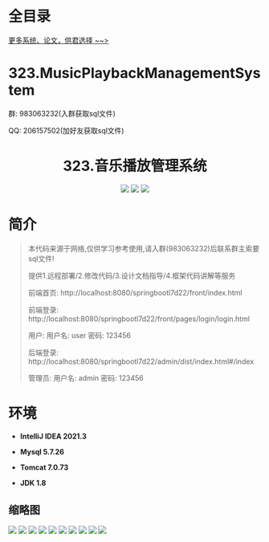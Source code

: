 # 全目录

[更多系统、论文，供君选择 ~~>](https://www.bitwise.net.cn)

# 323.MusicPlaybackManagementSystem

<p>群: 983063232(入群获取sql文件)</p>
<p>QQ: 206157502(加好友获取sql文件)</p>

<p><h1 align="center">323.音乐播放管理系统</h1></p>


<p align="center">
	<img src="https://img.shields.io/badge/jdk-1.8-orange.svg"/>
    <img src="https://img.shields.io/badge/springboot-5.x-lightgrey.svg"/>
    <img src="https://img.shields.io/badge/vue-3.x-blue.svg"/>
</p>

# 简介

> 本代码来源于网络,仅供学习参考使用,请入群(983063232)后联系群主索要sql文件!
>
> 提供1.远程部署/2.修改代码/3.设计文档指导/4.框架代码讲解等服务
>
> 前端首页: http://localhost:8080/springbootl7d22/front/index.html
>
> 前端登录: http://localhost:8080/springbootl7d22/front/pages/login/login.html
>
> 用户: 用户名: user 密码: 123456
>
> 后端登录: http://localhost:8080/springbootl7d22/admin/dist/index.html#/index
>
> 管理员: 用户名: admin 密码: 123456
>

# 环境

- <b>IntelliJ IDEA 2021.3</b>

- <b>Mysql 5.7.26</b>

- <b>Tomcat 7.0.73</b>

- <b>JDK 1.8</b>




## 缩略图

![](https://bitwise.oss-cn-heyuan.aliyuncs.com/2024/9/10/fd68d211-9965-416f-a585-77792dab1a3a.png)
![](https://bitwise.oss-cn-heyuan.aliyuncs.com/2024/9/10/af983111-8869-4af9-b27e-810224b7929b.png)
![](https://bitwise.oss-cn-heyuan.aliyuncs.com/2024/9/10/a86680ed-a47c-4eb3-80c5-d66e8831c184.png)
![](https://bitwise.oss-cn-heyuan.aliyuncs.com/2024/9/10/d0011a56-b489-4da0-a99a-a2ede4eb9818.png)
![](https://bitwise.oss-cn-heyuan.aliyuncs.com/2024/9/10/0410c047-e4ef-4b83-bfb2-c057fc7f7a64.png)
![](https://bitwise.oss-cn-heyuan.aliyuncs.com/2024/9/10/6f902464-e44a-4ef9-95d0-02b7645c2feb.png)
![](https://bitwise.oss-cn-heyuan.aliyuncs.com/2024/9/10/1ccb2a0e-1a82-46ba-a332-abf1ba65a6c6.png)
![](https://bitwise.oss-cn-heyuan.aliyuncs.com/2024/9/10/53fe21bb-5d17-445d-b17c-dc5012913edc.png)
![](https://bitwise.oss-cn-heyuan.aliyuncs.com/2024/9/10/dc40bdef-0f60-4a09-9210-864d2c6aa931.png)
![](https://bitwise.oss-cn-heyuan.aliyuncs.com/2024/9/10/9cf9e271-3df2-4843-83ad-beeb673108a8.png)






